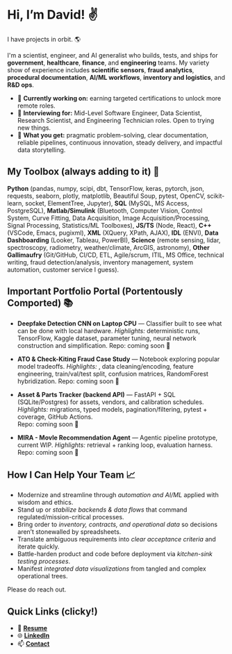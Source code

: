 # Hi, I’m David! ✌️

I have projects in orbit. 🌎

I'm a scientist, engineer, and AI generalist who builds, tests, and ships for **government**, **healthcare**, **finance**, and **engineering** teams.
My variety show of experience includes **scientific sensors**, **fraud analytics**, **procedural documentation**, **AI/ML workflows**, **inventory and logistics**, and **R&D ops**.

- 🌱 **Currently working on:** earning targeted certifications to unlock more remote roles.
- 🔎 **Interviewing for:** Mid-Level Software Engineer, Data Scientist, Research Scientist, and Engineering Technician roles. Open to trying new things.
- 💼 **What you get:** pragmatic problem-solving, clear documentation, reliable pipelines, continuous innovation, steady delivery, and impactful data storytelling.

## My Toolbox (always adding to it) 🧰
**Python** (pandas, numpy, scipi, dbt, TensorFlow, keras, pytorch, json, requests, seaborn, plotly, matplotlib, Beautiful Soup, pytest, OpenCV, scikit-learn, socket, ElementTree, Jupyter), **SQL** (MySQL, MS Access, PostgreSQL), **Matlab/Simulink** (Bluetooth, Computer Vision, Control System, Curve Fitting, Data Acquisition, Image Acquisition/Processing, Signal Processing, Statistics/ML Toolboxes), **JS/TS** (Node, React), **C++** (VSCode, Emacs, pugixml), **XML** (XQuery, XPath, AJAX), **IDL** (ENVI), **Data Dashboarding** (Looker, Tableau, PowerBI), **Science** (remote sensing, lidar, spectroscopy, radiometry, weather/climate, ArcGIS, astronomy), **Other Gallimaufry** (Git/GitHub, CI/CD, ETL, Agile/scrum, ITIL, MS Office, technical writing, fraud detection/analysis, inventory management, system automation, customer service I guess).

## Important Portfolio Portal (Portentously Comported) 📚
- **Deepfake Detection CNN on Laptop CPU** — Classifier built to see what can be done with local hardware. 
  _Highlights:_ deterministic runs, TensorFlow, Kaggle dataset, parameter tuning, neural network construction and simplification.
  Repo: coming soon 🚧

- **ATO & Check-Kiting Fraud Case Study** — Notebook exploring popular model tradeoffs.
  _Highlights:_ , data cleaning/encoding, feature engineering, train/val/test split, confusion matrices, RandomForest hybridization.
  Repo: coming soon 🚧

- **Asset & Parts Tracker (backend API)** — FastAPI + SQL (SQLite/Postgres) for assets, vendors, and calibration schedules.  
  _Highlights:_ migrations, typed models, pagination/filtering, pytest + coverage, GitHub Actions.  
  Repo: coming soon 🚧

- **MIRA - MovIe Recommendation Agent** — Agentic pipeline prototype, current WIP.
  _Highlights:_ retrieval + ranking loop, evaluation harness.
  Repo: coming soon 🚧

## How I Can Help Your Team 📈
- Modernize and streamline through *automation and AI/ML* applied with wisdom and ethics.
- Stand up or *stabilize backends & data flows* that command regulated/mission-critical processes.
- Bring order to *inventory, contracts, and operational data* so decisions aren’t stonewalled by spreadsheets.
- Translate ambiguous requirements into *clear acceptance criteria* and iterate quickly.
- Battle-harden product and code before deployment via *kitchen-sink testing processes*.
- Manifest *integrated data visualizations* from tangled and complex operational trees.

Please do reach out.

## Quick Links (clicky!)
- 📃 [**Resume**](https://dkmresume2025.tiiny.site)
- 🌐 [**LinkedIn**](https://www.linkedin.com/in/dkmoser/)
- 📫 [**Contact**](href="&#109;&#097;&#105;&#108;&#116;&#111;:&#098;&#105;&#103;&#098;&#108;&#117;&#101;&#115;&#104;&#111;&#101;&#055;&#055;&#055;&#064;&#104;&#111;&#116;&#109;&#097;&#105;&#108;&#046;&#099;&#111;&#109;")
